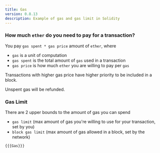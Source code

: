 ```yaml
---
title: Gas
version: 0.8.13
description: Example of gas and gas limit in Solidity
---
```


### How much `ether` do you need to pay for a transaction?

You pay `gas spent * gas price` amount of `ether`, where

- `gas` is a unit of computation
- `gas spent` is the total amount of `gas` used in a transaction
- `gas price` is how much `ether` you are willing to pay per `gas`

Transactions with higher gas price have higher priority to be included in a block.

Unspent gas will be refunded.

### Gas Limit

There are 2 upper bounds to the amount of gas you can spend

- `gas limit` (max amount of gas you're willing to use for your transaction, set by you)
- `block gas limit` (max amount of gas allowed in a block, set by the network)

```solidity
{{{Gas}}}
```
